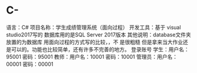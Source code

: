 # C-
语言：C#
项目名称：学生成绩管理系统（面向过程）
开发工具：基于 visual studio2017写的 数据库用的是SQL Server 2017版本
其他说明：database文件夹放置的为数据库 用面向过程的方式写的比较，，不  是很粗糙 但是拿来当大作业还是可以的。功能也比较简单，还有许多不完善的地方。
          登录账号  学生：用户名：95001 密码：95001
                   教师：用户名：10001 密码：10001
                 管理员：用户名：00001 密码：00001
